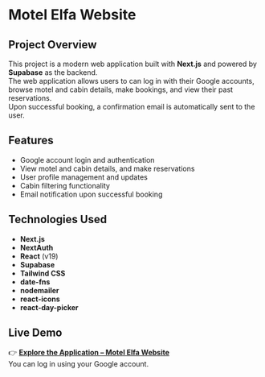 # Motel Elfa Website

## Project Overview

This project is a modern web application built with **Next.js** and powered by **Supabase** as the backend.  
The web application allows users to can log in with their Google accounts, browse motel and cabin details, make bookings, and view their past reservations.  
Upon successful booking, a confirmation email is automatically sent to the user.

## Features

- Google account login and authentication
- View motel and cabin details, and make reservations
- User profile management and updates
- Cabin filtering functionality
- Email notification upon successful booking

## Technologies Used

- **Next.js**
- **NextAuth**
- **React** (v19)
- **Supabase**
- **Tailwind CSS**
- **date-fns**
- **nodemailer**
- **react-icons**
- **react-day-picker**

## Live Demo

👉 [**Explore the Application – Motel Elfa Website**](https://the-motel-elfa-website.vercel.app/)  
You can log in using your Google account.
